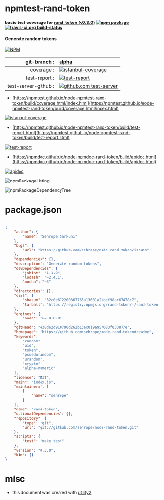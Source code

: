 # npmtest-rand-token

#### basic test coverage for  [rand-token (v0.3.0)](https://github.com/sehrope/node-rand-token#readme)  [![npm package](https://img.shields.io/npm/v/npmtest-rand-token.svg?style=flat-square)](https://www.npmjs.org/package/npmtest-rand-token) [![travis-ci.org build-status](https://api.travis-ci.org/npmtest/node-npmtest-rand-token.svg)](https://travis-ci.org/npmtest/node-npmtest-rand-token)

#### Generate random tokens

[![NPM](https://nodei.co/npm/rand-token.png?downloads=true&downloadRank=true&stars=true)](https://www.npmjs.com/package/rand-token)

| git-branch : | [alpha](https://github.com/npmtest/node-npmtest-rand-token/tree/alpha)|
|--:|:--|
| coverage : | [![istanbul-coverage](https://npmtest.github.io/node-npmtest-rand-token/build/coverage.badge.svg)](https://npmtest.github.io/node-npmtest-rand-token/build/coverage.html/index.html)|
| test-report : | [![test-report](https://npmtest.github.io/node-npmtest-rand-token/build/test-report.badge.svg)](https://npmtest.github.io/node-npmtest-rand-token/build/test-report.html)|
| test-server-github : | [![github.com test-server](https://npmtest.github.io/node-npmtest-rand-token/GitHub-Mark-32px.png)](https://npmtest.github.io/node-npmtest-rand-token/build/app/index.html) | | build-artifacts : | [![build-artifacts](https://npmtest.github.io/node-npmtest-rand-token/glyphicons_144_folder_open.png)](https://github.com/npmtest/node-npmtest-rand-token/tree/gh-pages/build)|

- [https://npmtest.github.io/node-npmtest-rand-token/build/coverage.html/index.html](https://npmtest.github.io/node-npmtest-rand-token/build/coverage.html/index.html)

[![istanbul-coverage](https://npmtest.github.io/node-npmtest-rand-token/build/screenCapture.buildCi.browser.%252Ftmp%252Fbuild%252Fcoverage.lib.html.png)](https://npmtest.github.io/node-npmtest-rand-token/build/coverage.html/index.html)

- [https://npmtest.github.io/node-npmtest-rand-token/build/test-report.html](https://npmtest.github.io/node-npmtest-rand-token/build/test-report.html)

[![test-report](https://npmtest.github.io/node-npmtest-rand-token/build/screenCapture.buildCi.browser.%252Ftmp%252Fbuild%252Ftest-report.html.png)](https://npmtest.github.io/node-npmtest-rand-token/build/test-report.html)

- [https://npmdoc.github.io/node-npmdoc-rand-token/build/apidoc.html](https://npmdoc.github.io/node-npmdoc-rand-token/build/apidoc.html)

[![apidoc](https://npmdoc.github.io/node-npmdoc-rand-token/build/screenCapture.buildCi.browser.%252Ftmp%252Fbuild%252Fapidoc.html.png)](https://npmdoc.github.io/node-npmdoc-rand-token/build/apidoc.html)

![npmPackageListing](https://npmtest.github.io/node-npmtest-rand-token/build/screenCapture.npmPackageListing.svg)

![npmPackageDependencyTree](https://npmtest.github.io/node-npmtest-rand-token/build/screenCapture.npmPackageDependencyTree.svg)



# package.json

```json

{
    "author": {
        "name": "Sehrope Sarkuni"
    },
    "bugs": {
        "url": "https://github.com/sehrope/node-rand-token/issues"
    },
    "dependencies": {},
    "description": "Generate random tokens",
    "devDependencies": {
        "jshint": "1.1.0",
        "lodash": "~2.4.1",
        "mocha": "~3"
    },
    "directories": {},
    "dist": {
        "shasum": "32c0e672200867766a13601a21cef98ac67478c7",
        "tarball": "https://registry.npmjs.org/rand-token/-/rand-token-0.3.0.tgz"
    },
    "engines": {
        "node": ">= 0.8.0"
    },
    "gitHead": "438d62d910790d262b13ec019a957083f833877e",
    "homepage": "https://github.com/sehrope/node-rand-token#readme",
    "keywords": [
        "random",
        "uid",
        "token",
        "psuedorandom",
        "urandom",
        "crypto",
        "alpha-numeric"
    ],
    "license": "MIT",
    "main": "index.js",
    "maintainers": [
        {
            "name": "sehrope"
        }
    ],
    "name": "rand-token",
    "optionalDependencies": {},
    "repository": {
        "type": "git",
        "url": "git://github.com/sehrope/node-rand-token.git"
    },
    "scripts": {
        "test": "make test"
    },
    "version": "0.3.0",
    "bin": {}
}
```



# misc
- this document was created with [utility2](https://github.com/kaizhu256/node-utility2)

